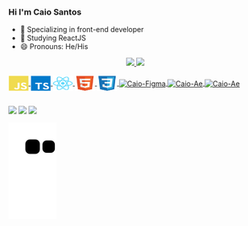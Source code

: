 ### Hi I'm Caio Santos

- 🔭 Specializing in front-end developer
- 🌱 Studying ReactJS
- 😄 Pronouns: He/His

<div align="center">
  <a href="https://github.com/caiohenriquesantos">
  <img height="130em" src="https://github-readme-stats.vercel.app/api?username=caiohenriquesantos&show_icons=true&theme=tokyonight&include_all_commits=true&count_private=true"/>
  <img height="130em" src="https://github-readme-stats.vercel.app/api/top-langs/?username=caiohenriquesantos&layout=compact&langs_count=7&theme=tokyonight"/>
</div>
<div style="display: inline_block"><br>
  <img align="center" alt="Caio-Js" height="30" width="40" src="https://raw.githubusercontent.com/devicons/devicon/master/icons/javascript/javascript-plain.svg">
  <img align="center" alt="Caio-Ts" height="30" width="40" src="https://raw.githubusercontent.com/devicons/devicon/master/icons/typescript/typescript-plain.svg">
  <img align="center" alt="Caio-React" height="30" width="40" src="https://raw.githubusercontent.com/devicons/devicon/master/icons/react/react-original.svg">
  <img align="center" alt="Caio-HTML" height="30" width="40" src="https://raw.githubusercontent.com/devicons/devicon/master/icons/html5/html5-original.svg">
  <img align="center" alt="Caio-CSS" height="30" width="40" src="https://raw.githubusercontent.com/devicons/devicon/master/icons/css3/css3-original.svg">
  <img align="center" alt="Caio-Figma" height="30" width="40" src="https://cdn.jsdelivr.net/gh/devicons/devicon/icons/figma/figma-original.svg">
  <img align="center" alt="Caio-Ae" height="30" width="40" src="https://cdn.jsdelivr.net/gh/devicons/devicon/icons/illustrator/illustrator-plain.svg">
  <img align="center" alt="Caio-Ae" height="30" width="40" src="https://cdn.jsdelivr.net/gh/devicons/devicon/icons/photoshop/photoshop-plain.svg">
  
  


  
  ##
  
   
<div> 
  <a href="https://instagram.com/_henricaio" target="_blank"><img src="https://img.shields.io/badge/-Instagram-%23E4405F?style=for-the-badge&logo=instagram&logoColor=white" target="_blank"></a>
  <a href = "mailto:caiohenriquedassantos@gmail.com"><img src="https://img.shields.io/badge/-Gmail-%23333?style=for-the-badge&logo=gmail&logoColor=white" target="_blank"></a>
  <a href="https://www.linkedin.com/in/caiohenriquessantos/" target="_blank"><img src="https://img.shields.io/badge/-LinkedIn-%230077B5?style=for-the-badge&logo=linkedin&logoColor=white" target="_blank"></a> 
 
  ![Snake animation](https://github.com/caiohenriquesantos/caiohenriquesantos/blob/output/github-contribution-grid-snake.svg)
 
</div>
